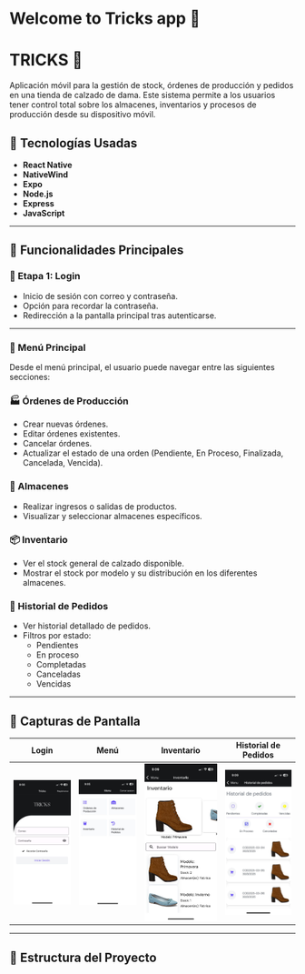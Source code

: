 # Welcome to Tricks app 👋

# TRICKS 👠

Aplicación móvil para la gestión de stock, órdenes de producción y pedidos en una tienda de calzado de dama. Este sistema permite a los usuarios tener control total sobre los almacenes, inventarios y procesos de producción desde su dispositivo móvil.

## 🚀 Tecnologías Usadas

- **React Native**
- **NativeWind**
- **Expo**
- **Node.js**
- **Express**
- **JavaScript**

---

## 🧾 Funcionalidades Principales

### 🔐 Etapa 1: Login
- Inicio de sesión con correo y contraseña.
- Opción para recordar la contraseña.
- Redirección a la pantalla principal tras autenticarse.

---

### 🧭 Menú Principal
Desde el menú principal, el usuario puede navegar entre las siguientes secciones:

### 🏭 Órdenes de Producción
- Crear nuevas órdenes.
- Editar órdenes existentes.
- Cancelar órdenes.
- Actualizar el estado de una orden (Pendiente, En Proceso, Finalizada, Cancelada, Vencida).

### 🏬 Almacenes
- Realizar ingresos o salidas de productos.
- Visualizar y seleccionar almacenes específicos.

### 📦 Inventario
- Ver el stock general de calzado disponible.
- Mostrar el stock por modelo y su distribución en los diferentes almacenes.

### 📜 Historial de Pedidos
- Ver historial detallado de pedidos.
- Filtros por estado:
  - Pendientes
  - En proceso
  - Completadas
  - Canceladas
  - Vencidas

---

## 📱 Capturas de Pantalla

| Login                          | Menú                             | Inventario                      | Historial de Pedidos             |
|-------------------------------|----------------------------------|----------------------------------|----------------------------------|
| ![Login](./frontend/assets/readme/login.jpeg) | ![Menú](/frontend/assets/readme/menu.jpeg)  | ![Inventario](./frontend/assets/readme/Inventario.jpeg) | ![Historial](./frontend/assets/readme/historial.jpeg) |

---

## 📁 Estructura del Proyecto

